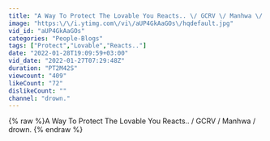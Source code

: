 ```yaml
---
title: "A Way To Protect The Lovable You Reacts.. \/ GCRV \/ Manhwa \/ drown."
image: "https:\/\/i.ytimg.com\/vi\/aUP4GkAaGOs\/hqdefault.jpg"
vid_id: "aUP4GkAaGOs"
categories: "People-Blogs"
tags: ["Protect","Lovable","Reacts.."]
date: "2022-01-28T19:09:59+03:00"
vid_date: "2022-01-27T07:29:48Z"
duration: "PT2M42S"
viewcount: "409"
likeCount: "72"
dislikeCount: ""
channel: "drown."
---
```

{% raw %}A Way To Protect The Lovable You Reacts.. / GCRV / Manhwa / drown. {% endraw %}

